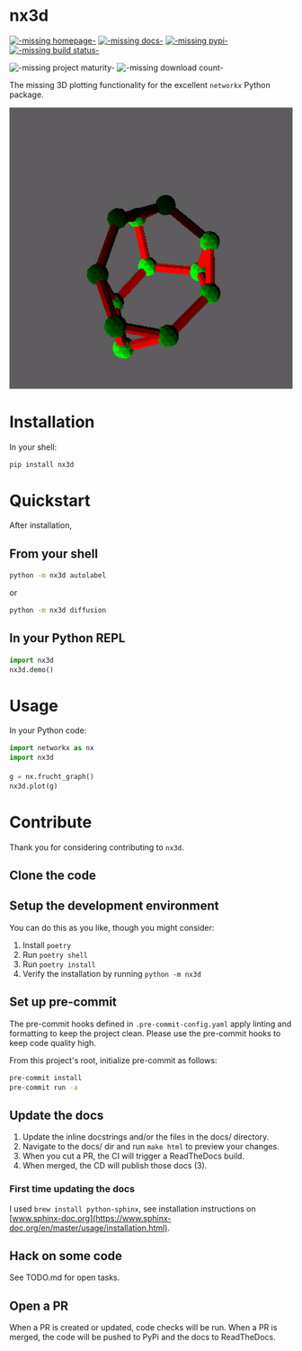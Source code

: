 # nx3d

[![-missing homepage-](https://img.shields.io/badge/home-GitHub-blueviolet)](https://github.com/ekalosak/nx3d)
[![-missing docs-](https://img.shields.io/badge/docs-ReadTheDocs-blue)](https://nx3d.readthedocs.io/en/latest/)
[![-missing pypi-](https://img.shields.io/pypi/v/nx3d)](https://pypi.org/project/nx3d/)
[![-missing build status-](https://img.shields.io/github/workflow/status/ekalosak/nx3d/Build%20nx3d%20and%20publish%20to%20PyPi)](https://github.com/ekalosak/nx3d/actions)

![-missing project maturity-](https://img.shields.io/badge/status-experimental-brightgreen)
![-missing download count-](https://img.shields.io/pypi/dw/nx3d)

The missing 3D plotting functionality for the excellent `networkx` Python package.

![-missing gif of frucht graph-](https://raw.githubusercontent.com/ekalosak/nx3d/cf473d1dfab506ecd4044f4693c09aea0e1153ba/data/frucht.gif)

# Installation
In your shell:
```sh
pip install nx3d
```

# Quickstart
After installation,

## From your shell
```sh
python -m nx3d autolabel
```

or

```sh
python -m nx3d diffusion
```

## In your Python REPL
```python
import nx3d
nx3d.demo()
```

# Usage
In your Python code:
```python
import networkx as nx
import nx3d

g = nx.frucht_graph()
nx3d.plot(g)
```

# Contribute
Thank you for considering contributing to `nx3d`.

## Clone the code

## Setup the development environment

You can do this as you like, though you might consider:
1. Install `poetry`
2. Run `poetry shell`
3. Run `poetry install`
4. Verify the installation by running `python -m nx3d`

## Set up pre-commit
The pre-commit hooks defined in `.pre-commit-config.yaml` apply linting and formatting to keep the project clean. Please
use the pre-commit hooks to keep code quality high.

From this project's root, initialize pre-commit as follows:

```sh
pre-commit install
pre-commit run -a
```

## Update the docs
1. Update the inline docstrings and/or the files in the docs/ directory.
2. Navigate to the docs/ dir and run `make html` to preview your changes.
3. When you cut a PR, the CI will trigger a ReadTheDocs build.
4. When merged, the CD will publish those docs (3).

### First time updating the docs
I used `brew install python-sphinx`, see installation instructions on [www.sphinx-doc.org](https://www.sphinx-doc.org/en/master/usage/installation.html).

## Hack on some code
See TODO.md for open tasks.

## Open a PR
When a PR is created or updated, code checks will be run.
When a PR is merged, the code will be pushed to PyPi and the docs to ReadTheDocs.
